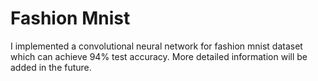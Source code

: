 # Fashion Mnist
I implemented a convolutional neural network for fashion mnist dataset which can achieve 94% test accuracy.
More detailed information will be added in the future.
